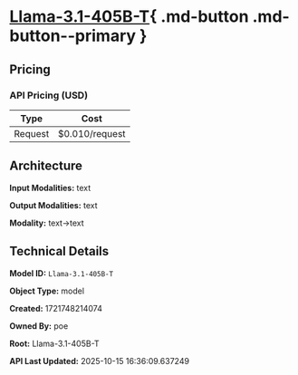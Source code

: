 # [Llama-3.1-405B-T](https://poe.com/Llama-3.1-405B-T){ .md-button .md-button--primary }

## Pricing

### API Pricing (USD)

| Type | Cost |
|------|------|
| Request | $0.010/request |

## Architecture

**Input Modalities:** text

**Output Modalities:** text

**Modality:** text->text


## Technical Details

**Model ID:** `Llama-3.1-405B-T`

**Object Type:** model

**Created:** 1721748214074

**Owned By:** poe

**Root:** Llama-3.1-405B-T

**API Last Updated:** 2025-10-15 16:36:09.637249

